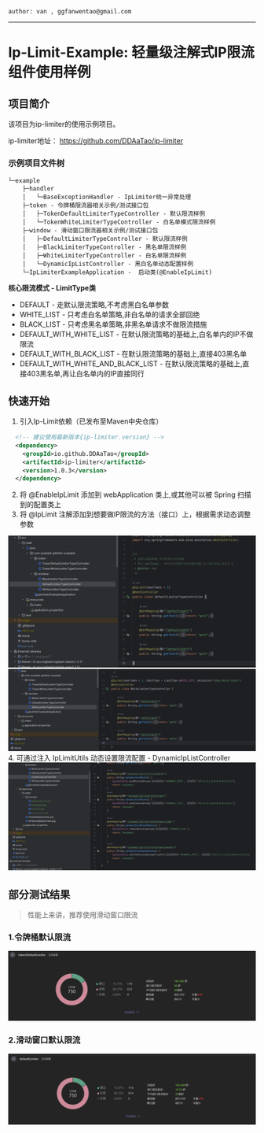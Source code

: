 ~~~ 
author: van , ggfanwentao@gmail.com
~~~
---

# Ip-Limit-Example: 轻量级注解式IP限流组件使用样例

## 项目简介
该项目为ip-limiter的使用示例项目。

ip-limiter地址： https://github.com/DDAaTao/ip-limiter

### 示例项目文件树
```
└─example
    ├─handler
    │   └─BaseExceptionHandler - IpLimiter统一异常处理
    ├─token - 令牌桶限流器相关示例/测试接口包
    │   ├─TokenDefaultLimiterTypeController - 默认限流样例
    │   └─TokenWhiteLimiterTypeController - 白名单模式限流样例
    ├─window - 滑动窗口限流器相关示例/测试接口包
    │   ├─DefaultLimiterTypeController - 默认限流样例
    │   ├─BlackLimiterTypeController - 黑名单限流样例
    │   ├─WhiteLimiterTypeController - 白名单限流样例
    │   └─DynamicIpListController - 黑白名单动态配置样例
    └─IpLimiterExampleApplication -  启动类(@EnableIpLimit)
```



**核心限流模式 - LimitType类**
- DEFAULT - 走默认限流策略,不考虑黑白名单参数
- WHITE_LIST - 只考虑白名单策略,非白名单的请求全部回绝
- BLACK_LIST - 只考虑黑名单策略,非黑名单请求不做限流措施
- DEFAULT_WITH_WHITE_LIST - 在默认限流策略的基础上,白名单内的IP不做限流
- DEFAULT_WITH_BLACK_LIST - 在默认限流策略的基础上,直接403黑名单
- DEFAULT_WITH_WHITE_AND_BLACK_LIST - 在默认限流策略的基础上,直接403黑名单,再让白名单内的IP直接同行

## 快速开始

1. 引入Ip-Limit依赖（已发布至Maven中央仓库）
```xml
  <!-- 建议使用最新版本{ip-limiter.version} -->
  <dependency>
    <groupId>io.github.DDAaTao</groupId>
    <artifactId>ip-limiter</artifactId>
    <version>1.0.3</version>
  </dependency>
```
2. 将 @EnableIpLimit 添加到 webApplication 类上,或其他可以被 Spring 扫描到的配置类上
3. 将 @IpLimit 注解添加到想要做IP限流的方法（接口）上，根据需求动态调整参数
<img alt="EnableIpLimit" src="src/main/resources/static/example/defaultrequest.png">
<img alt="EnableIpLimit" src="src/main/resources/static/example/whitrequest.png">
4. 可通过注入 IpLimitUtils 动态设置限流配置 - DynamicIpListController
<img alt="EnableIpLimit" src="src/main/resources/static/example/dynamic.png">


## 部分测试结果
> 性能上来讲，推荐使用滑动窗口限流
### 1.令牌桶默认限流 
<img alt="令牌桶默认限流" src="src/main/resources/static/TokenDefaultLimiter.png">

### 2.滑动窗口默认限流 
<img alt="滑动窗口默认限流" src="src/main/resources/static/WindowDefaultLimiter.png">
